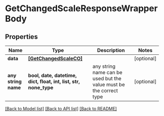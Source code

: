 # GetChangedScaleResponseWrapperBody


## Properties
Name | Type | Description | Notes
------------ | ------------- | ------------- | -------------
**data** | [**[GetChangedScaleCO]**](GetChangedScaleCO.md) |  | [optional] 
**any string name** | **bool, date, datetime, dict, float, int, list, str, none_type** | any string name can be used but the value must be the correct type | [optional]

[[Back to Model list]](../README.md#documentation-for-models) [[Back to API list]](../README.md#documentation-for-api-endpoints) [[Back to README]](../README.md)


